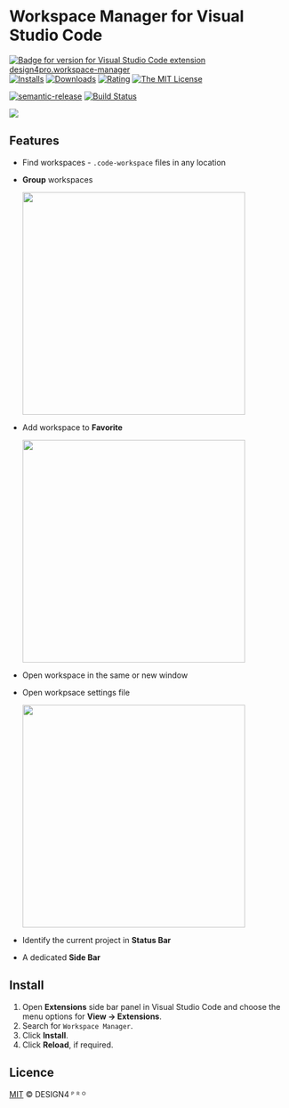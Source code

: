 # Workspace Manager for Visual Studio Code

[![Badge for version for Visual Studio Code extension design4pro.workspace-manager](https://vsmarketplacebadge.apphb.com/version/design4pro.workspace-manager.svg?color=blue&style=?style=for-the-badge&logo=visual-studio-code)](https://marketplace.visualstudio.com/items?itemName=design4pro.workspace-manager&wt.mc_id=workspace-manager-github-design4pro)
[![Installs](https://vsmarketplacebadge.apphb.com/installs-short/design4pro.workspace-manager.svg?color=blue&style=flat)](https://marketplace.visualstudio.com/items?itemName=design4pro.workspace-manager&wt.mc_id=workspace-manager-github-design4pro)
[![Downloads](https://vsmarketplacebadge.apphb.com/downloads-short/design4pro.workspace-manager.svg?color=blue&style=flat)](https://marketplace.visualstudio.com/items?itemName=design4pro.workspace-manager&wt.mc_id=workspace-manager-github-design4pro)
[![Rating](https://vsmarketplacebadge.apphb.com/rating/design4pro.workspace-manager.svg?color=blue&style=flat)](https://marketplace.visualstudio.com/items?itemName=design4pro.workspace-manager&wt.mc_id=workspace-manager-github-design4pro)
[![The MIT License](https://img.shields.io/badge/license-MIT-orange.svg?color=blue&style=flat)](http://opensource.org/licenses/MIT)

[![semantic-release](https://img.shields.io/badge/%20%20%F0%9F%93%A6%F0%9F%9A%80-semantic--release-e10079.svg)](https://github.com/semantic-release/semantic-release)
[![Build Status](https://travis-ci.org/design4pro/vscode-workspace-manager.svg?branch=master)](https://travis-ci.org/design4pro/vscode-workspace-manager)

![](https://raw.githubusercontent.com/design4pro/vscode-workspace-manager/master/resources/workspace-manager.png)

## Features

-   Find workspaces - `.code-workspace` files in any location
-   **Group** workspaces

    <img src="https://raw.githubusercontent.com/design4pro/vscode-workspace-manager/master/images/vscode-workspace-manager-groups.gif" width=" 400">

-   Add workspace to **Favorite**

    <img src="https://raw.githubusercontent.com/design4pro/vscode-workspace-manager/master/images/vscode-workspace-manager-favorites.gif" width=" 400">

-   Open workspace in the same or new window
-   Open workpsace settings file

    <img src="https://raw.githubusercontent.com/design4pro/vscode-workspace-manager/master/images/vscode-workspace-manager-open-settings.gif" width=" 400">

-   Identify the current project in **Status Bar**
-   A dedicated **Side Bar**

## Install

1. Open **Extensions** side bar panel in Visual Studio Code and choose the menu options for **View → Extensions**.
1. Search for `Workspace Manager`.
1. Click **Install**.
1. Click **Reload**, if required.

## Licence

[MIT](https://github.com/design4pro/vscode-workspace-manager/blob/master/LICENSE) © DESIGN4 ᴾ ᴿ ᴼ

